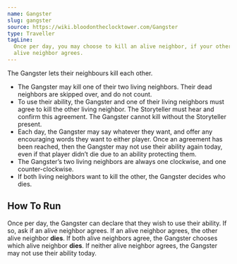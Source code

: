 ```yaml
---
name: Gangster
slug: gangster
source: https://wiki.bloodontheclocktower.com/Gangster
type: Traveller
tagLine:
  Once per day, you may choose to kill an alive neighbor, if your other
  alive neighbor agrees.
---
```


The Gangster lets their neighbours kill each other.

- The Gangster may kill one of their two living neighbors. Their dead
  neighbors are skipped over, and do not count.
- To use their ability, the Gangster and one of their living neighbors
  must agree to kill the other living neighbor. The Storyteller must
  hear and confirm this agreement. The Gangster cannot kill without the
  Storyteller present.
- Each day, the Gangster may say whatever they want, and offer any
  encouraging words they want to either player. Once an agreement has
  been reached, then the Gangster may not use their ability again today,
  even if that player didn’t die due to an ability protecting them.
- The Gangster’s two living neighbors are always one clockwise, and one
  counter-clockwise.
- If both living neighbors want to kill the other, the Gangster decides
  who dies.

## How To Run

Once per day, the Gangster can declare that they wish to use their
ability. If so, ask if an alive neighbor agrees. If an alive neighbor
agrees, the other alive neighbor **dies**. If both alive neighbors
agree, the Gangster chooses which alive neighbor **dies**. If neither
alive neighbor agrees, the Gangster may not use their ability today.
